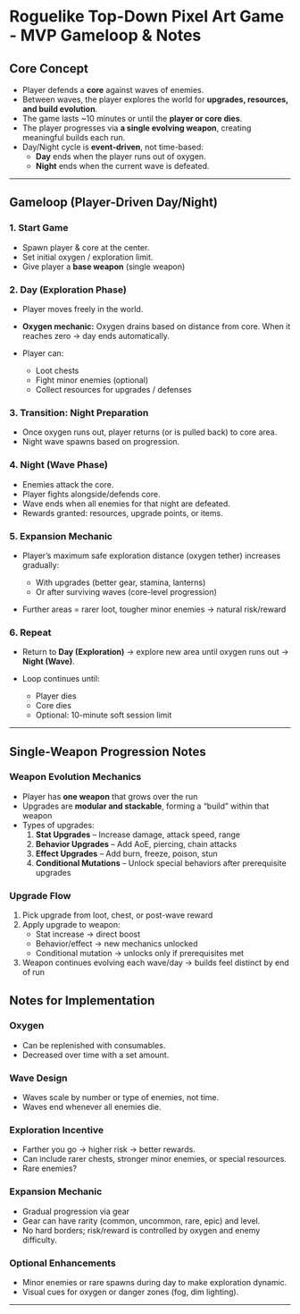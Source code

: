 # Roguelike Top-Down Pixel Art Game - MVP Gameloop & Notes

## Core Concept
- Player defends a **core** against waves of enemies.  
- Between waves, the player explores the world for **upgrades, resources, and build evolution**.  
- The game lasts ~10 minutes or until the **player or core dies**.  
- The player progresses via **a single evolving weapon**, creating meaningful builds each run.  
- Day/Night cycle is **event-driven**, not time-based:  
  - **Day** ends when the player runs out of oxygen.  
  - **Night** ends when the current wave is defeated.
---


## Gameloop (Player-Driven Day/Night)

### 1. Start Game

* Spawn player & core at the center.
* Set initial oxygen / exploration limit.
* Give player a **base weapon** (single weapon)

### 2. Day (Exploration Phase)

* Player moves freely in the world.
* **Oxygen mechanic:** Oxygen drains based on distance from core. When it reaches zero → day ends automatically.
* Player can:

  * Loot chests
  * Fight minor enemies (optional)
  * Collect resources for upgrades / defenses

### 3. Transition: Night Preparation

* Once oxygen runs out, player returns (or is pulled back) to core area.
* Night wave spawns based on progression.

### 4. Night (Wave Phase)

* Enemies attack the core.
* Player fights alongside/defends core.
* Wave ends when all enemies for that night are defeated.
* Rewards granted: resources, upgrade points, or items.

### 5. Expansion Mechanic

* Player’s maximum safe exploration distance (oxygen tether) increases gradually:

  * With upgrades (better gear, stamina, lanterns)
  * Or after surviving waves (core-level progression)
* Further areas = rarer loot, tougher minor enemies → natural risk/reward

### 6. Repeat

* Return to **Day (Exploration)** → explore new area until oxygen runs out → **Night (Wave)**.
* Loop continues until:

  * Player dies
  * Core dies
  * Optional: 10-minute soft session limit

---

## Single-Weapon Progression Notes

### Weapon Evolution Mechanics
- Player has **one weapon** that grows over the run  
- Upgrades are **modular and stackable**, forming a “build” within that weapon  
- Types of upgrades:  
  1. **Stat Upgrades** – Increase damage, attack speed, range  
  2. **Behavior Upgrades** – Add AoE, piercing, chain attacks  
  3. **Effect Upgrades** – Add burn, freeze, poison, stun  
  4. **Conditional Mutations** – Unlock special behaviors after prerequisite upgrades  

### Upgrade Flow
1. Pick upgrade from loot, chest, or post-wave reward  
2. Apply upgrade to weapon:
   - Stat increase → direct boost  
   - Behavior/effect → new mechanics unlocked  
   - Conditional mutation → unlocks only if prerequisites met  
3. Weapon continues evolving each wave/day → builds feel distinct by end of run


## Notes for Implementation

### Oxygen

* Can be replenished with consumables.
* Decreased over time with a set amount.

### Wave Design

* Waves scale by number or type of enemies, not time.
* Waves end whenever all enemies die.


### Exploration Incentive

* Farther you go → higher risk → better rewards.
* Can include rarer chests, stronger minor enemies, or special resources.
* Rare enemies?

### Expansion Mechanic

* Gradual progression via gear
* Gear can have rarity (common, uncommon, rare, epic) and level.
* No hard borders; risk/reward is controlled by oxygen and enemy difficulty.

### Optional Enhancements

* Minor enemies or rare spawns during day to make exploration dynamic.
* Visual cues for oxygen or danger zones (fog, dim lighting).

---
